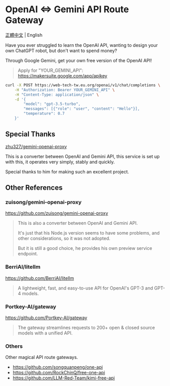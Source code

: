 # OpenAI <=> Gemini API Route Gateway

[正體中文](README.zh-TW.md) | English

Have you ever struggled to learn the OpenAI API,
wanting to design your own ChatGPT robot,
but don't want to spend money?

Through Google Gemini,
get your own free version of the OpenAI API!

> Apply for "YOUR_GEMINI_API": <https://makersuite.google.com/app/apikey>

```sh
curl -X POST https://web-tech-tw.eu.org/openai/v1/chat/completions \
    -H "Authorization: Bearer YOUR_GEMINI_API" \
    -H "Content-Type: application/json" \
    -d '{
        "model": "gpt-3.5-turbo",
        "messages": [{"role": "user", "content": "Hello"}],
        "temperature": 0.7
    }'
```

## Special Thanks

[zhu327/gemini-openai-proxy](https://github.com/zhu327/gemini-openai-proxy)

This is a converter between OpenAI and Gemini API,
this service is set up with this, it operates very simply, stably and quickly.

Special thanks to him for making such an excellent project.

## Other References

### zuisong/gemini-openai-proxy

<https://github.com/zuisong/gemini-openai-proxy>

> This is also a converter between OpenAI and Gemini API.
> 
> It's just that his Node.js version seems to have some problems, and other considerations, so it was not adopted.
> 
> But it is still a good choice, he provides his own preview service endpoint.

### BerriAI/litellm

<https://github.com/BerriAI/litellm>

> A lightweight, fast, and easy-to-use API for OpenAI's GPT-3 and GPT-4 models.

### Portkey-AI/gateway

<https://github.com/Portkey-AI/gateway>

> The gateway streamlines requests to 200+ open & closed source models with a unified API.

### Others

Other magical API route gateways.

- https://github.com/songquanpeng/one-api
- https://github.com/RockChinQ/free-one-api
- https://github.com/LLM-Red-Team/kimi-free-api
